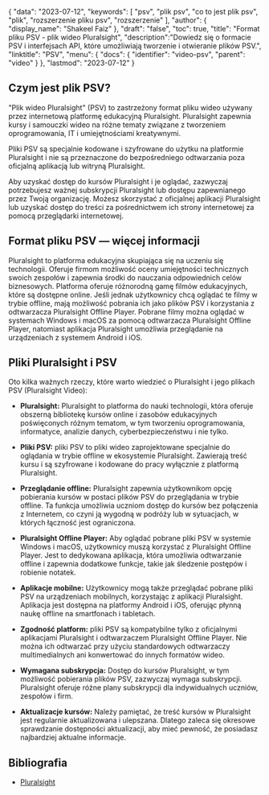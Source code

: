 {
"data": "2023-07-12",
  "keywords": [
"psv",
"plik psv",
"co to jest plik psv",
"plik",
"rozszerzenie pliku psv",
"rozszerzenie"
],
  "author": {
"display_name": "Shakeel Faiz"
},
"draft": "false",
"toc": true,
"title": "Format pliku PSV - plik wideo Pluralsight",
  "description":"Dowiedz się o formacie PSV i interfejsach API, które umożliwiają tworzenie i otwieranie plików PSV.",
  "linktitle": "PSV",
  "menu": {
    "docs": {
      "identifier": "video-psv",
      "parent": "video"
}
},
"lastmod": "2023-07-12"
}

## Czym jest plik PSV?

"Plik wideo Pluralsight" (PSV) to zastrzeżony format pliku wideo używany przez internetową platformę edukacyjną Pluralsight. Pluralsight zapewnia kursy i samouczki wideo na różne tematy związane z tworzeniem oprogramowania, IT i umiejętnościami kreatywnymi.

Pliki PSV są specjalnie kodowane i szyfrowane do użytku na platformie Pluralsight i nie są przeznaczone do bezpośredniego odtwarzania poza oficjalną aplikacją lub witryną Pluralsight.

Aby uzyskać dostęp do kursów Pluralsight i je oglądać, zazwyczaj potrzebujesz ważnej subskrypcji Pluralsight lub dostępu zapewnianego przez Twoją organizację. Możesz skorzystać z oficjalnej aplikacji Pluralsight lub uzyskać dostęp do treści za pośrednictwem ich strony internetowej za pomocą przeglądarki internetowej.

## Format pliku PSV — więcej informacji

Pluralsight to platforma edukacyjna skupiająca się na uczeniu się technologii. Oferuje firmom możliwość oceny umiejętności technicznych swoich zespołów i zapewnia środki do nauczania odpowiednich celów biznesowych. Platforma oferuje różnorodną gamę filmów edukacyjnych, które są dostępne online. Jeśli jednak użytkownicy chcą oglądać te filmy w trybie offline, mają możliwość pobrania ich jako plików PSV i korzystania z odtwarzacza Pluralsight Offline Player. Pobrane filmy można oglądać w systemach Windows i macOS za pomocą odtwarzacza Pluralsight Offline Player, natomiast aplikacja Pluralsight umożliwia przeglądanie na urządzeniach z systemem Android i iOS.

## Pliki Pluralsight i PSV

Oto kilka ważnych rzeczy, które warto wiedzieć o Pluralsight i jego plikach PSV (Pluralsight Video):

- **Pluralsight:** Pluralsight to platforma do nauki technologii, która oferuje obszerną bibliotekę kursów online i zasobów edukacyjnych poświęconych różnym tematom, w tym tworzeniu oprogramowania, informatyce, analizie danych, cyberbezpieczeństwu i nie tylko.

- **Pliki PSV:** pliki PSV to pliki wideo zaprojektowane specjalnie do oglądania w trybie offline w ekosystemie Pluralsight. Zawierają treść kursu i są szyfrowane i kodowane do pracy wyłącznie z platformą Pluralsight.

- **Przeglądanie offline:** Pluralsight zapewnia użytkownikom opcję pobierania kursów w postaci plików PSV do przeglądania w trybie offline. Ta funkcja umożliwia uczniom dostęp do kursów bez połączenia z Internetem, co czyni ją wygodną w podróży lub w sytuacjach, w których łączność jest ograniczona.

- **Pluralsight Offline Player:** Aby oglądać pobrane pliki PSV w systemie Windows i macOS, użytkownicy muszą korzystać z Pluralsight Offline Player. Jest to dedykowana aplikacja, która umożliwia odtwarzanie offline i zapewnia dodatkowe funkcje, takie jak śledzenie postępów i robienie notatek.

- **Aplikacje mobilne:** Użytkownicy mogą także przeglądać pobrane pliki PSV na urządzeniach mobilnych, korzystając z aplikacji Pluralsight. Aplikacja jest dostępna na platformy Android i iOS, oferując płynną naukę offline na smartfonach i tabletach.

- **Zgodność platform:** pliki PSV są kompatybilne tylko z oficjalnymi aplikacjami Pluralsight i odtwarzaczem Pluralsight Offline Player. Nie można ich odtwarzać przy użyciu standardowych odtwarzaczy multimedialnych ani konwertować do innych formatów wideo.

- **Wymagana subskrypcja:** Dostęp do kursów Pluralsight, w tym możliwość pobierania plików PSV, zazwyczaj wymaga subskrypcji. Pluralsight oferuje różne plany subskrypcji dla indywidualnych uczniów, zespołów i firm.

- **Aktualizacje kursów:** Należy pamiętać, że treść kursów w Pluralsight jest regularnie aktualizowana i ulepszana. Dlatego zaleca się okresowe sprawdzanie dostępności aktualizacji, aby mieć pewność, że posiadasz najbardziej aktualne informacje.

## Bibliografia
* [Pluralsight](https://en.wikipedia.org/wiki/Pluralsight)

